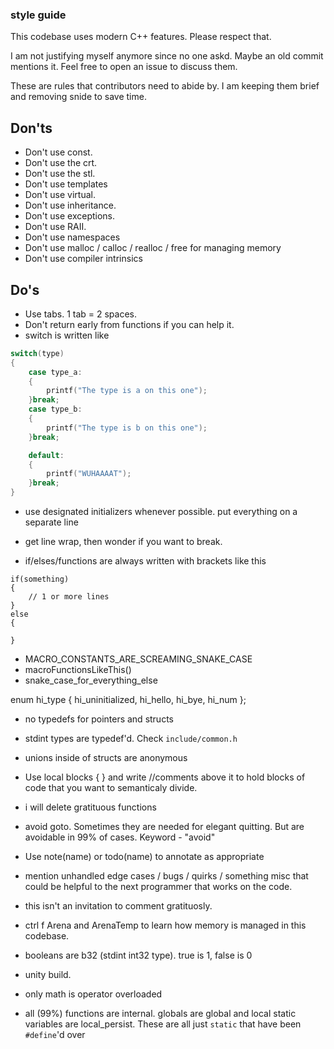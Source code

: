 ### style guide

This codebase uses modern C++ features. Please respect that.

I am not justifying myself anymore since no one askd. Maybe an old commit mentions it. Feel free to open an issue to discuss them.

These are rules that contributors need to abide by.
I am keeping them brief and removing snide to save time.

## Don'ts

- Don't use const.
- Don't use the crt.
- Don't use the stl.
- Don't use templates
- Don't use virtual.
- Don't use inheritance.
- Don't use exceptions.
- Don't use RAII.
- Don't use namespaces
- Don't use malloc / calloc / realloc / free for managing memory
- Don't use compiler intrinsics

## Do's

- Use tabs. 1 tab = 2 spaces.
- Don't return early from functions if you can help it.
- switch is written like
```.cpp
switch(type)
{
    case type_a:
    {
        printf("The type is a on this one");
    }break;
    case type_b:
    {
        printf("The type is b on this one");
    }break;

    default:
    {
        printf("WUHAAAAT");
    }break;
}
```
- use designated initializers whenever possible. put everything on a separate line

- get line wrap, then wonder if you want to break.

- if/elses/functions are always written with brackets like this

```
if(something)
{
    // 1 or more lines
}
else
{

}
```

- MACRO_CONSTANTS_ARE_SCREAMING_SNAKE_CASE
- macroFunctionsLikeThis()
- snake_case_for_everything_else 

enum hi_type
{
	hi_uninitialized,
  hi_hello,
  hi_bye,
  hi_num
};

- no typedefs for pointers and structs
- stdint types are typedef'd. Check `include/common.h`
- unions inside of structs are anonymous

- Use local blocks { } and write //comments above it to hold blocks of code that you want to semanticaly divide.
- i will delete gratituous functions

- avoid goto. Sometimes they are needed for elegant quitting. But are avoidable in 99% of cases. Keyword - "avoid"

- Use note(name) or todo(name) to annotate as appropriate
- mention unhandled edge cases / bugs / quirks / something misc that could be helpful to the next programmer that works on the code.
- this isn't an invitation to comment gratituosly.

- ctrl f Arena and ArenaTemp to learn how memory is managed in this codebase.


- booleans are b32 (stdint int32 type). true is 1, false is 0

- unity build.
- only math is operator overloaded
- all (99%) functions are internal. globals are global and local static variables are local_persist. These are all just `static` that have been `#define`'d over